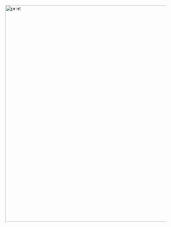 <img width="1124" height="681" alt="print" src="https://github.com/user-attachments/assets/acb590e6-14a8-400b-a7aa-9fa36d04f6fb" />
